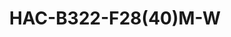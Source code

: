 ---
title: "HAC-B322-F28(40)M-W"
description: "2MP ColorHunter HD Fixed Mini Bullet Analog Camera"
image: "/images/categories/products/accessories/BAT-LA5800/BAT-LA58002.png"
images:
  - url: "/images/categories/products/accessories/BAT-LA5800/BAT-LA58002.png"
    caption: "Front view"
features:
  - 2MP high quality imaging
  - TVI/AHD/CVI/CVBS
  - Supports white light illumination, 24/7 color images
  - Supports 180° horizontal flip, 180° vertical flip
  - OSD configuration menu, easy to operate
  - IP67 waterproof and dustproof design, high reliability
  - OSD configuration menu in 11 languages
  - Built in microphone for high quality audio transmission via coaxial cables
  - Supports digital defog
  - Metal front face and housing
specifications: 
      Pixel: 2MP
      Sensor Size: 1/2.9"
      Min. Illumination: 0.005 lux (F1.6, AGC ON); 0 lux (white light on)
      HAC‑B322‑AF28M‑W: 2.8mm
      HAC‑B322‑AF40M‑W: 4.0mm
      Lens Mount: M12
    

      Illuminator Number: Two white‑light illuminators
      Illumination Distance: 40m
      Lifetime: ≥60000 hours
      CVBS: PAL, NTSC
      PAL: 1/25s‑1/50000s
      NTSC: 1/30s‑1/50000s
      Exposure Mode: Four modes:- Global(default), BLC, HLC, DWDR
      Day/Night: 24/7 color images
      Digital Noise Reduction: 2D/3D
      White Balance: Two modes:- Auto (default), Manual
      WDR: DWDR
      Flip: Supports 180°horizontal flip, 180°vertical flip
      Digital Defog: Support
      Built-in Mic: Support
      TVI: 1080P@25fps, 1080P@30fps
      CVI: 1080P@25fps, 1080P@30fps
      Power Interface: 5.5mm Power Interface
      Video Output: BNC, supports TVI/AHD/CVI/CVBS
      Temperature: ‑30 ℃ ~ 60 ℃ (‑22 °F ~ 140 °F)
      Humidity: ≤95% RH (non‑condensing)
      Surge Protection: 4kV for power; 4kV for video output interfaces
      Ingress Protection: IP67
      Power: DC12V±25%
      Power Consumption: MAX 3.12W
      Mount: Corner Mount; Pole Mount
      Dimensions: 157mm*67mm*66mm (L*W*H)
      Material: Metal
      Weight: 279g(0.62lb)
---